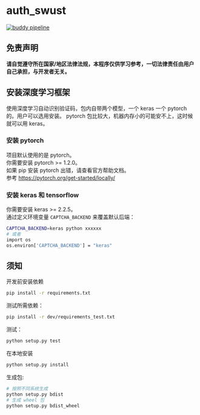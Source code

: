 # auth_swust

[![buddy pipeline](https://app.buddy.works/lengthmin/auth-swust/pipelines/pipeline/200365/badge.svg?token=b95b1aaea6d2d999f474a4b079f0ff2387e8767cc05e207fdf9039d3fab80695 "buddy pipeline")](https://app.buddy.works/lengthmin/auth-swust/pipelines/pipeline/200365)

## 免责声明
**请自觉遵守所在国家/地区法律法规，本程序仅供学习参考，一切法律责任由用户自己承担，与开发者无关。**

## 安装深度学习框架
使用深度学习自动识别验证码，包内自带两个模型，一个 keras 一个 pytorch 的。用户可以选用安装。
pytorch 包比较大，机器内存小的可能安不上，这时候就可以用 keras。

### 安装 pytorch
项目默认使用的是 pytorch。  
你需要安装 pytorch >= 1.2.0。  
如果 pip 安装 pytorch 出错，请查看官方帮助文档。  
参考 https://pytorch.org/get-started/locally/

### 安装 keras 和 tensorflow
你需要安装 keras >= 2.2.5。  
通过定义环境变量 `CAPTCHA_BACKEND` 来覆盖默认后端：

```bash
CAPTCHA_BACKEND=keras python xxxxxx
# 或者
import os
os.environ['CAPTCHA_BACKEND'] = "keras"
```


## 须知
开发前安装依赖
```bash
pip install -r requirements.txt
```

测试所需依赖：
```bash
pip install -r dev/requirements_test.txt
```
测试：
```bash
python setup.py test
```


在本地安装
```bash
python setup.py install 
```

生成包:
```bash
# 按照不同系统生成
python setup.py bdist
# 生成 wheel 包
python setup.py bdist_wheel
```

